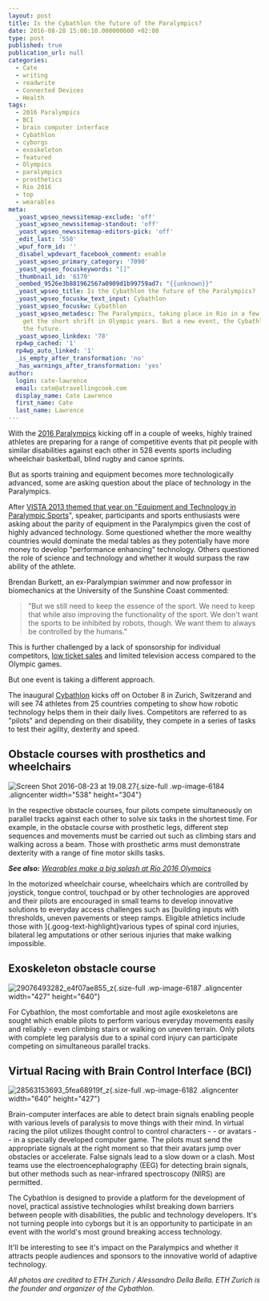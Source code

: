 ```yaml
---
layout: post
title: Is the Cybathlon the future of the Paralympics?
date: 2016-08-28 15:00:10.000000000 +02:00
type: post
published: true
publication_url: null
categories:
  - Cate
  - writing
  - readwrite
  - Connected Devices
  - Health
tags:
  - 2016 Paralympics
  - BCI
  - brain computer interface
  - Cybathlon
  - cyborgs
  - exoskeleton
  - featured
  - Olympics
  - paralympics
  - prosthetics
  - Rio 2016
  - top
  - wearables
meta:
  _yoast_wpseo_newssitemap-exclude: 'off'
  _yoast_wpseo_newssitemap-standout: 'off'
  _yoast_wpseo_newssitemap-editors-pick: 'off'
  _edit_last: '550'
  _wpuf_form_id: ''
  _disabel_wpdevart_facebook_comment: enable
  _yoast_wpseo_primary_category: '7090'
  _yoast_wpseo_focuskeywords: "[]"
  _thumbnail_id: '6170'
  _oembed_9526e3b881962567a0909d1b99759ad7: "{{unknown}}"
  _yoast_wpseo_title: Is the Cybathlon the future of the Paralympics?
  _yoast_wpseo_focuskw_text_input: Cybathlon
  _yoast_wpseo_focuskw: Cybathlon
  _yoast_wpseo_metadesc: The Paralympics, taking place in Rio in a few weeks, often
    get the short shrift in Olympic years. But a new event, the Cybathlon, may be
    the future.
  _yoast_wpseo_linkdex: '78'
  rp4wp_cached: '1'
  rp4wp_auto_linked: '1'
  _is_empty_after_transformation: 'no'
  _has_warnings_after_transformation: 'yes'
author:
  login: cate-lawrence
  email: cate@atravellingcook.com
  display_name: Cate Lawrence
  first_name: Cate
  last_name: Lawrence
---
```

With the [2016
Paralympics](https://www.rio2016.com/en/paralympics/sports) kicking off
in a couple of weeks, highly trained athletes are preparing for a range
of competitive events that pit people with similar disabilities against
each other in 528 events sports including wheelchair basketball, blind
rugby and canoe sprints.

But as sports training and equipment becomes more technologically
advanced, some are asking question about the place of technology in the
Paralympics.

After [VISTA 2013 themed that year on "Equipment and Technology in
Paralympic Sports](https://www.paralympic.org/vista-2013)", speaker,
participants and sports enthusiasts were asking about the parity of
equipment in the Paralympics given the cost of highly advanced
technology. Some questioned whether the more wealthy countries would
dominate the medal tables as they potentially have more money to develop
"performance enhancing" technology. Others questioned the role of
science and technology and whether it would surpass the raw ability of
the athlete.

Brendan Burkett, an ex-Paralympian swimmer and now professor in
biomechanics at the University of the Sunshine Coast commented:

> <div>
>
> "But we still need to keep the essence of the sport. We need to keep
> that while also improving the functionality of the sport. We don't
> want the sports to be inhibited by robots, though. We want them to
> always be controlled by the humans."
>
> </div>

This is further challenged by a lack of sponsorship for individual
competitors, [low ticket
sales](https://www.theguardian.com/sport/2016/aug/17/paralympic-ticket-sales-slow-as-fears-mount)
and limited television access compared to the Olympic games.

But one event is taking a different approach.

The inaugural [Cybathlon](https://www.cybathlon.ethz.ch/) kicks off on
October 8 in Zurich, Switzerand and will see 74 athletes from 25
countries competing to show how robotic technology helps them in their
daily lives. Competitors are referred to as "pilots" and depending on
their disability, they compete in a series of tasks to test their
agility, dexterity and speed.

Obstacle courses with prosthetics and wheelchairs
-------------------------------------------------

![Screen Shot 2016-08-23 at
19.08.27](rw-import/Screen-Shot-2016-08-23-at-19.08.27.jpg){.size-full
.wp-image-6184 .aligncenter width="538" height="304"}

In the respective obstacle courses, four pilots compete simultaneously
on parallel tracks against each other to solve six tasks in the shortest
time. For example, in the obstacle course with prosthetic legs,
different step sequences and movements must be carried out such as
climbing stars and walking across a beam. Those with prosthetic arms
must demonstrate dexterity with a range of fine motor skills tasks.

***See also:** [Wearables make a big splash at Rio 2016
Olympics](https://readwrite.com/2016/08/13/wearables-hit-olympic-pools-splash-dl1/)*

In the motorized wheelchair course, wheelchairs which are controlled by
joystick, tongue control, touchpad or by other technologies are approved
and their pilots are encouraged in small teams to develop innovative
solutions to everyday access challenges such as [building inputs with
thresholds, uneven pavements or steep ramps. Eligible athletics include
those with ]{.goog-text-highlight}various types of spinal cord injuries,
bilateral leg amputations or other serious injuries that make walking
impossible.

<div class="image-credit-wrapper">

Exoskeleton obstacle course
---------------------------

<div class="image-credit-wrapper">

![29076493282\_e4f07ae855\_z](rw-import/29076493282_e4f07ae855_z.jpg){.size-full
.wp-image-6187 .aligncenter width="427" height="640"}

</div>

<div class="image-credit-wrapper">

</div>

For Cybathlon, the most comfortable and most agile exoskeletons are
sought which enable pilots to perform various everyday movements easily
and reliably - even climbing stairs or walking on uneven terrain. Only
pilots with complete leg paralysis due to a spinal cord injury can
participate competing on simultaneous parallel tracks.

<div class="image-credit-wrapper">

</div>

<div class="image-credit-wrapper">

Virtual Racing with Brain Control Interface (BCI)
-------------------------------------------------

</div>

<div class="image-credit-wrapper">

![28563153693\_5fea68919f\_z](rw-import/28563153693_5fea68919f_z.jpg){.size-full
.wp-image-6182 .aligncenter width="640" height="427"}

</div>

<div class="image-credit-wrapper">

</div>

<div class="image-credit-wrapper">

Brain-computer interfaces are able to detect brain signals enabling
people with various levels of paralysis to move things with their mind.
In virtual racing the pilot utilizes thought control to control
characters - - or avatars - - in a specially developed computer game.
The pilots must send the appropriate signals at the right moment so that
their avatars jump over obstacles or accelerate. False signals lead to a
slow down or a clash. Most teams use the electroencephalography (EEG)
for detecting brain signals, but other methods such as near-infrared
spectroscopy (NIRS) are permitted.

The Cybathlon is designed to provide a platform for the development of
novel, practical assistive technologies whilst breaking down barriers
between people with disabilities, the public and technology developers.
It's not turning people into cyborgs but it is an opportunity to
participate in an event with the world's most ground breaking access
technology.

It'll be interesting to see it's impact on the Paralympics and whether
it attracts people audiences and sponsors to the innovative world of
adaptive technology.

*All photos are credited to ETH Zurich / Alessandro Della Bella. ETH
Zurich is the founder and organizer of the Cybathlon.*

</div>

</div>
